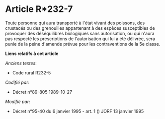# Article R*232-7

Toute personne qui aura transporté à l'état vivant des poissons, des crustacés ou des grenouilles appartenant à des espèces
susceptibles de provoquer des déséquilibres biologiques sans autorisation, ou qui n'aura pas respecté les prescriptions de
l'autorisation qui lui a été délivrée, sera punie de la peine d'amende prévue pour les contraventions de la 5e classe.

**Liens relatifs à cet article**

_Anciens textes_:

  - Code rural R232-5

_Codifié par_:

  - Décret n°89-805 1989-10-27

_Modifié par_:

  - Décret n°95-40 du 6 janvier 1995 - art. 1 () JORF 13 janvier 1995
